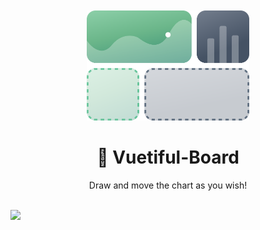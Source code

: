 <p align="center">
  <a href="https://github.com/medistream-team/vuetiful-board" target="_blank">
    <img class="logo" src="./.vuepress/public/VuetifulBoard.svg" />
  </a>
</p>

<h1 align="center">💐 Vuetiful-Board</h1>

<p align="center">Draw and move the chart as you wish!</p>

<br>

<img class="demo" src="./.vuepress/public/demovideo.gif"/>

<style>
  .logo {
    width: 260px;
  }

  .demo {
    width: 800px;
  }

  h2 {
    border-bottom: none;
  }

  p {
    margin-top: 10px;
  }
</style>